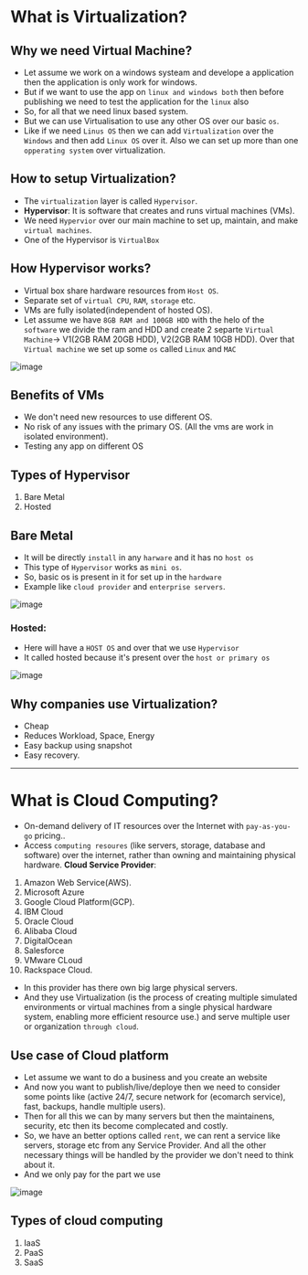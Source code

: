 # What is Virtualization?

## Why we need Virtual Machine?
- Let assume we work on a windows systeam and develope a application then the application is only work for windows.
- But if we want to use the app on `linux and windows both` then before publishing we need to test the application for the `linux` also
- So, for all that we need linux based system.
- But we can use Virtualisation to use any other OS over our basic `os`.
- Like if we need `Linus OS` then we can add `Virtualization` over the `Windows` and then add `Linux OS` over it. Also we can set up more than one `opperating system` over virtualization.

## How to setup Virtualization?
- The `virtualization` layer is called `Hypervisor`.
- **Hypervisor**: It is software that creates and runs virtual machines (VMs).
- We need `Hypervior` over our main machine to set up, maintain, and make `virtual machines`.
- One of the Hypervisor is `VirtualBox`

## How Hypervisor works?
- Virtual box share hardware resources from `Host OS`.
- Separate set of `virtual CPU`, `RAM`, `storage` etc.
- VMs are fully isolated(independent of hosted OS).
- Let assume we have `8GB RAM and 100GB HDD` with the helo of the `software` we divide the ram and HDD and create 2 separte `Virtual Machine`-> V1(2GB RAM 20GB HDD), V2(2GB RAM 10GB HDD). Over that `Virtual machine` we set up some `os` called `Linux` and `MAC`

![image](https://github.com/user-attachments/assets/ee77aea2-c08c-41bd-92cf-ef84f5ace0ac)

## Benefits of VMs
- We don't need new resources to use different OS.
- No risk of any issues with the primary OS. (All the vms are work in isolated environment).
- Testing any app on different OS

## Types of Hypervisor
1. Bare Metal
2. Hosted

## Bare Metal
- It will be directly `install` in any `harware` and it has no `host os`
- This type of `Hypervisor` works as `mini os`.
- So, basic os is present in it for set up in the `hardware`
- Example like `cloud provider` and `enterprise servers`.

![image](https://github.com/user-attachments/assets/cc83002e-ee63-4a05-9e9b-bfda6f1d4756)

### Hosted:
- Here will have a `HOST OS` and over that we use `Hypervisor`
- It called hosted because it's present over the `host or primary os`

![image](https://github.com/user-attachments/assets/f30ab0e8-66dc-439c-9159-a0d475978b72)

## Why companies use Virtualization?
- Cheap
- Reduces Workload, Space, Energy
- Easy backup using snapshot
- Easy recovery.

-------------------------------------------------------------------------------------------------------------
# What is Cloud Computing?
- On-demand delivery of IT resources over the Internet with `pay-as-you-go` pricing..
- Access `computing resoures` (like servers, storage, database and software) over the internet, rather than owning and maintaining physical hardware.
**Cloud Service Provider**:
1. Amazon Web Service(AWS).
2. Microsoft Azure
3. Google Cloud Platform(GCP).
4. IBM Cloud
5. Oracle Cloud
6. Alibaba Cloud
7. DigitalOcean
8. Salesforce
9. VMware CLoud
10. Rackspace Cloud.

- In this provider has there own big large physical servers.
- And they use Virtualization (is the process of creating multiple simulated environments or virtual machines from a single physical hardware system, enabling more efficient resource use.) and serve multiple user or organization `through cloud`.

## Use case of Cloud platform
- Let assume we want to do a business and you create an website
- And now you want to publish/live/deploye then we need to consider some points like (active 24/7, secure network for (ecomarch service), fast, backups, handle multiple users).
- Then for all this we can by many servers but then the maintainens, security, etc then its become complecated and costly.
- So, we have an better options called `rent`, we can rent a service like servers, storage etc from any Service Provider. And all the other necessary things will be handled by the provider we don't need to think about it.
- And we only pay for the part we use

![image](https://github.com/user-attachments/assets/bfd5bf55-bce6-40c6-8aaa-ce2f8a4b7c45)

## Types of cloud computing
1. IaaS
2. PaaS
3. SaaS









